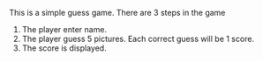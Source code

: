 This is a simple guess game. There are 3 steps in the game
1. The player enter name.
2. The player guess 5 pictures. Each correct guess will be 1 score.
3. The score is displayed.